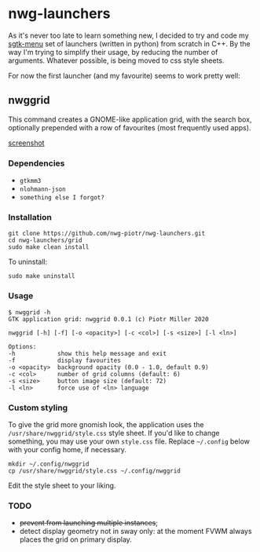 # nwg-launchers
As it's never too late to learn something new, I decided to try and code my 
[sgtk-menu](https://github.com/nwg-piotr/sgtk-menu) set of launchers (written in python) from scratch in C++.
By the way I'm trying to simplify their usage, by reducing the number of arguments. Whatever possible, is being moved
to css style sheets.

For now the first launcher (and my favourite) seems to work pretty well:

## nwggrid

This command creates a GNOME-like application grid, with the search box, optionally prepended with a row of favourites
(most frequently used apps).

[screenshot](http://nwg.pl/Lychee/uploads/big/93a95e8b221fd1c7a11d213f0ee071ee.png)

### Dependencies

- `gtkmm3`
- `nlohmann-json`
- `something else I forgot?`

### Installation

```
git clone https://github.com/nwg-piotr/nwg-launchers.git
cd nwg-launchers/grid
sudo make clean install
```
To uninstall:

```
sudo make uninstall
```

### Usage

```
$ nwggrid -h
GTK application grid: nwggrid 0.0.1 (c) Piotr Miller 2020

nwggrid [-h] [-f] [-o <opacity>] [-c <col>] [-s <size>] [-l <ln>]

Options:
-h            show this help message and exit
-f            display favourites
-o <opacity>  background opacity (0.0 - 1.0, default 0.9)
-c <col>      number of grid columns (default: 6)
-s <size>     button image size (default: 72)
-l <ln>       force use of <ln> language
```

### Custom styling

To give the grid more gnomish look, the application uses the `/usr/share/nwggrid/style.css` style sheet. If you'd like
to change something, you may use your own `style.css` file. Replace `~/.config` below with your config home, if necessary.

```
mkdir ~/.config/nwggrid
cp /usr/share/nwggrid/style.css ~/.config/nwggrid
```

Edit the style sheet to your liking.

### TODO

- ~~prevent from launching multiple instances~~;
- detect display geometry not in sway only: at the moment FVWM always places the grid on primary display.
